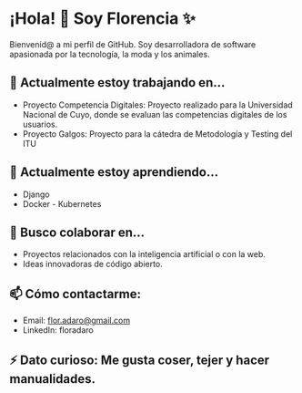 # ¡Hola! 👋 Soy Florencia ✨

Bienvenid@ a mi perfil de GitHub. Soy desarrolladora de software apasionada por la tecnología, la moda y los animales.

## 🔭 Actualmente estoy trabajando en...
- Proyecto Competencia Digitales: Proyecto realizado para la Universidad Nacional de Cuyo, donde se evaluan las competencias digitales de los usuarios.
- Proyecto Galgos: Proyecto para la cátedra de Metodología y Testing del ITU

## 🌱 Actualmente estoy aprendiendo...
- Django
- Docker - Kubernetes

## 👯 Busco colaborar en...
- Proyectos relacionados con la inteligencia artificial o con la web.
- Ideas innovadoras de código abierto.

## 📫 Cómo contactarme:
- Email: flor.adaro@gmail.com
- LinkedIn: floradaro

## ⚡ Dato curioso: Me gusta coser, tejer y hacer manualidades. 
